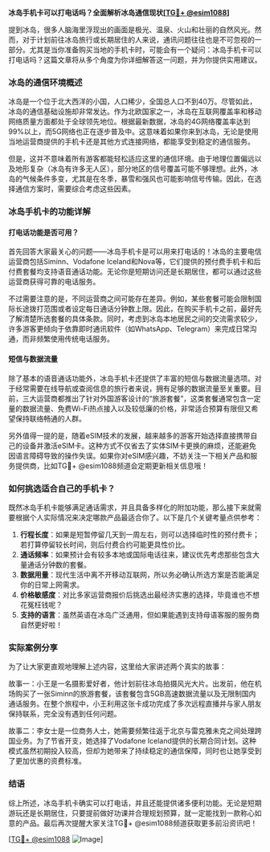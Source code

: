 **冰岛手机卡可以打电话吗？全面解析冰岛通信现状[[TG💪+ @esim1088](https://t.me/s/esim1088)]**

提到冰岛，很多人脑海里浮现出的画面是极光、温泉、火山和壮丽的自然风光。然而，对于计划前往冰岛旅行或长期居住的人来说，通讯问题往往也是不可忽视的一部分。尤其是当你准备购买当地的手机卡时，可能会有一个疑问：冰岛手机卡可以打电话吗？这篇文章将从多个角度为你详细解答这一问题，并为你提供实用建议。

### 冰岛的通信环境概述

冰岛是一个位于北大西洋的小国，人口稀少，全国总人口不到40万。尽管如此，冰岛的通信基础设施却非常发达。作为北欧国家之一，冰岛在互联网覆盖率和移动网络质量方面都处于全球领先地位。根据最新数据，冰岛的4G网络覆盖率达到99%以上，而5G网络也正在逐步普及中。这意味着如果你来到冰岛，无论是使用当地运营商提供的手机卡还是其他方式连接网络，都能享受到稳定的通信服务。

但是，这并不意味着所有游客都能轻松适应这里的通信环境。由于地理位置偏远以及地形复杂（冰岛有许多无人区），部分地区的信号覆盖可能不够理想。此外，冰岛的气候条件多变，尤其是在冬季，暴雪和强风也可能影响信号传输。因此，在选择通信方案时，需要综合考虑这些因素。

### 冰岛手机卡的功能详解

#### 打电话功能是否可用？

首先回答大家最关心的问题——冰岛手机卡是可以用来打电话的！冰岛的主要电信运营商包括Siminn、Vodafone Iceland和Nova等，它们提供的预付费手机卡和后付费套餐均支持语音通话功能。无论你是短期访问还是长期居住，都可以通过这些运营商获得可靠的电话服务。

不过需要注意的是，不同运营商之间可能存在差异。例如，某些套餐可能会限制国际长途拨打范围或者设定每日通话分钟数上限。因此，在购买手机卡之前，最好先了解清楚所选套餐的具体条款。同时，考虑到冰岛本地居民之间的交流需求较少，许多游客更倾向于依靠即时通讯软件（如WhatsApp、Telegram）来完成日常沟通，而非频繁使用传统电话服务。

#### 短信与数据流量

除了基本的语音通话功能外，冰岛手机卡还提供了丰富的短信与数据流量选项。对于经常需要在线导航或查阅信息的旅行者来说，拥有足够的数据流量至关重要。目前，三大运营商都推出了针对外国游客设计的“旅游套餐”，这类套餐通常包含一定量的数据流量、免费Wi-Fi热点接入以及较低廉的价格，非常适合预算有限但又希望保持联络畅通的人群。

另外值得一提的是，随着eSIM技术的发展，越来越多的游客开始选择直接携带自己的设备并激活eSIM卡。这种方式不仅省去了实体SIM卡更换的麻烦，还能避免因语言障碍导致的操作失误。如果你对eSIM感兴趣，不妨关注一下相关产品和服务提供商，比如TG💪+ @esim1088频道会定期更新相关信息哦！

### 如何挑选适合自己的手机卡？

既然冰岛手机卡能够满足通话需求，并且具备多样化的附加功能，那么接下来就需要根据个人实际情况来决定哪款产品最适合你了。以下是几个关键考量点供参考：

1. **行程长度**：如果是短暂停留几天到一周左右，则可以选择临时性的预付费卡；若打算停留较长时间，则后付费合约可能更具性价比。
2. **通话频率**：如果预计会有较多本地或国际电话往来，建议优先考虑那些包含大量通话分钟数的套餐。
3. **数据用量**：现代生活中离不开移动互联网，所以务必确认所选方案是否能满足你的日常上网需求。
4. **价格敏感度**：对比多家运营商报价后挑选出最经济实惠的选择，毕竟谁也不想花冤枉钱呢？
5. **支持的语言**：虽然英语在冰岛广泛通用，但如果能遇到支持母语客服的服务商自然更好啦！

### 实际案例分享

为了让大家更直观地理解上述内容，这里给大家讲述两个真实的故事：

故事一：小王是一名摄影爱好者，他计划前往冰岛拍摄风光大片。出发前，他在机场购买了一张Siminn的旅游套餐，该套餐包含5GB高速数据流量以及无限制国内通话服务。在整个旅程中，小王利用这张卡成功完成了多次远程直播并与家人朋友保持联系，完全没有遇到任何问题。

故事二：李女士是一位商务人士，她需要频繁往返于北京与雷克雅未克之间处理跨国业务。为了节省开支，她选择了Vodafone Iceland提供的长期合同计划。这种模式虽然初期投入较高，但却为她带来了持续稳定的通信保障，同时也让她享受到了更加优惠的资费标准。

### 结语

综上所述，冰岛手机卡确实可以打电话，并且还能提供诸多便利功能。无论是短期游玩还是长期居住，只要提前做好功课并合理规划预算，就一定能找到一款称心如意的产品。最后再次提醒大家关注TG💪+ @esim1088频道获取更多前沿资讯吧！

[[TG💪+ @esim1088](https://t.me/s/esim1088) ![Image](https://i.postimg.cc/4NQfJmqS/Snipaste-2025-05-13-00-14-12.png)]